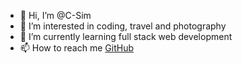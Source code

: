 - 👋 Hi, I’m @C-Sim
- 👀 I’m interested in coding, travel and photography
- 🌱 I’m currently learning full stack web development
- 📫 How to reach me [GitHub](https://github.com/C-Sim)

<!---
C-Sim/C-Sim is a ✨ special ✨ repository because its `README.md` (this file) appears on your GitHub profile.
You can click the Preview link to take a look at your changes.
--->
